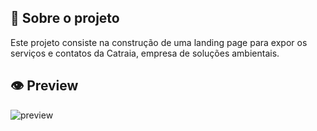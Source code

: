 ## 🎈 Sobre o projeto
Este projeto consiste na construção de uma landing page para expor os serviços e contatos da Catraia, empresa de soluções ambientais.

## 👁 Preview
![preview](https://github.com/eu-erickfernandes/catraia-page/assets/44778115/cf267c2f-9b61-409f-be9f-7c578a08f01f)
